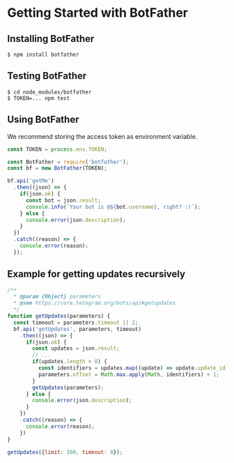 # Getting Started with BotFather
## Installing BotFather
```
$ npm install botfather
```
## Testing BotFather
```
$ cd node_modules/botfather
$ TOKEN=... npm test
```
## Using BotFather
We recommend storing the access token as environment variable.
```javascript
const TOKEN = process.env.TOKEN;
```
```javascript
const BotFather = require('botfather');
const bf = new BotFather(TOKEN);

bf.api('getMe')
  .then((json) => {
    if(json.ok) {
      const bot = json.result;
      console.info(`Your bot is @${bot.username}, right? :)`);
    } else {
      console.error(json.description);
    }
  })
  .catch((reason) => {
    console.error(reason);
  });
```
## Example for getting updates recursively
```javascript
/**
  * @param {Object} parameters
  * @see https://core.telegram.org/bots/api#getupdates
  */
function getUpdates(parameters) {
  const timeout = parameters.timeout || 2;
  bf.api('getUpdates', parameters, timeout)
    .then((json) => {
      if(json.ok) {
        const updates = json.result;
        // ...
        if(updates.length > 0) {
          const identifiers = updates.map((update) => update.update_id);
          parameters.offset = Math.max.apply(Math, identifiers) + 1;
        }
        getUpdates(parameters);
      } else {
        console.error(json.description);
      }
    })
    .catch((reason) => {
      console.error(reason);
    })
}

getUpdates({limit: 100, timeout: 8});
```
